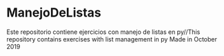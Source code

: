 # ManejoDeListas
Este repositorio contiene ejercicios con manejo de listas en py//This repository contains exercises with list management in py
Made in October 2019
